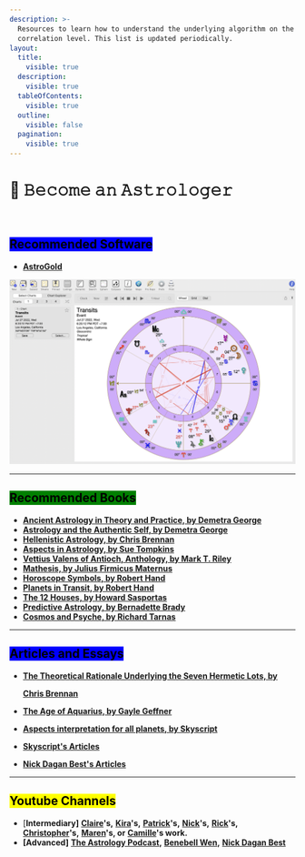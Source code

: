 ```yaml
---
description: >-
  Resources to learn how to understand the underlying algorithm on the
  correlation level. This list is updated periodically.
layout:
  title:
    visible: true
  description:
    visible: true
  tableOfContents:
    visible: true
  outline:
    visible: false
  pagination:
    visible: true
---
```


# 🧙 𝙱𝚎𝚌𝚘𝚖𝚎 𝚊𝚗 𝙰𝚜𝚝𝚛𝚘𝚕𝚘𝚐𝚎𝚛

<figure><img src="../../../../../.gitbook/assets/pexels-btgl-♡-13302143.jpg" alt="" width="375"><figcaption></figcaption></figure>



## <mark style="background-color:blue;">Recommended Software</mark>

* [**AstroGold**](https://www.astrogold.io/)

![](<../../../../../.gitbook/assets/Screen Shot 2022-07-27 at 6.20.22 PM.png>)

***

## <mark style="background-color:green;">Recommended Books</mark>

* [**Ancient Astrology in Theory and Practice, by Demetra George** ](https://www.goodreads.com/book/show/40219340-ancient-astrology-in-theory-and-practice)
* [**Astrology and the Authentic Self, by Demetra George**](https://www.amazon.com/Astrology-Authentic-Self-Integrating-Traditional/dp/0892541490)
* [**Hellenistic Astrology, by Chris Brennan** ](https://www.amazon.com/Hellenistic-Astrology-Study-Fate-Fortune/dp/0998588903)
* [**Aspects in Astrology, by Sue Tompkins**](https://www.barnesandnoble.com/w/aspects-in-astrology-sue-tompkins/1112986668?ean=9780892819652)
* [**Vettius Valens of Antioch, Anthology, by Mark T. Riley**](https://www.amazon.com/Anthology-Vettius-Valens/dp/0998588911)
* [**Mathesis, by Julius Firmicus Maternus**](https://www.amazon.com/Mathesis-Julius-Firmicus-Maternus/dp/0866906193)
* [**Horoscope Symbols, by Robert Hand**](https://www.amazon.com/Horoscope-Symbols-Robert-Hand/dp/0914918168)
* [**Planets in Transit, by Robert Hand**](https://www.amazon.com/dp/0924608269?asc_refurl=https%3A%2F%2Fwww.businessinsider.com%2F\&asc_source=browser\&asc_campaign=commerce-pra\&tag=biauto-10674-20)
* [**The 12 Houses, by Howard Sasportas**](https://www.amazon.com/Twelve-Houses-Howard-Sasportas/dp/1903353041/ref=d_m_crc_dp_lf_d_t1_sccl_1_17/139-6179722-4129424?pd_rd_w=CpR38\&content-id=amzn1.sym.76a0b561-a7b4-41dc-9467-a85a2fa27c1c\&pf_rd_p=76a0b561-a7b4-41dc-9467-a85a2fa27c1c\&pf_rd_r=JB8YJN5QYFV6FFQRKQ8V\&pd_rd_wg=s6sqQ\&pd_rd_r=7dcad9f9-91cf-42aa-9043-785b3462838d\&pd_rd_i=1903353041\&psc=1)
* [**Predictive Astrology, by Bernadette Brady**](https://www.amazon.com/Predictive-Astrology-Eagle-Bernadette-Brady/dp/1578631122)
* [**Cosmos and Psyche, by Richard Tarnas**](https://en.wikipedia.org/wiki/Cosmos_and_Psyche)

***

## <mark style="background-color:blue;">Articles and Essays</mark>

*   [**The Theoretical Rationale Underlying the Seven Hermetic Lots, by** ](https://www.chrisbrennanastrologer.com/Brennan-Theoretical-Rationale.pdf)

    [**Chris Brennan**](https://www.chrisbrennanastrologer.com/Brennan-Theoretical-Rationale.pdf)
* [**The Age of Aquarius, by Gayle Geffner**](https://www.ncgrla.com/articles/the-age-of-aquarius-and-pluto-by-gayle-geffner-secretary-ncgrla)
* [**Aspects interpretation for all planets, by Skyscript**](https://skyscript.co.uk/saturnaspects.html)
* [**Skyscript's Articles**](https://skyscript.co.uk/books.html#pna)
* [**Nick Dagan Best's Articles**](https://www.nickdaganbestastrologer.com/article-archive)

***

## <mark style="background-color:yellow;">Youtube Channels</mark>

* \[**Intermediary]** [**Claire**](https://www.aligninglightastrology.com/)**'s,** [**Kira**](https://www.kiraryberg.com/)**'s,** [**Patrick**](https://patrickwatsonastrology.com/)**'s,** [**Nick**](https://www.nickdaganbestastrologer.com/)**'s,** [**Rick**](https://www.youtube.com/@RickLevine)**'s,** [**Christopher**](https://www.youtube.com/@christopherrenstromastro)**'s,** [**Maren**](https://www.youtube.com/@MarenAltman)**'s, or** [**Camille**](https://camillemichellegray.com/about)**'s work.**
* **\[Advanced]** [**The Astrology Podcast**](https://www.youtube.com/@TheAstrologyPodcast)**,** [**Benebell Wen**](https://www.youtube.com/@BenebellWen)**,** [**Nick Dagan Best**](https://www.youtube.com/@NickDaganBest/featured)
